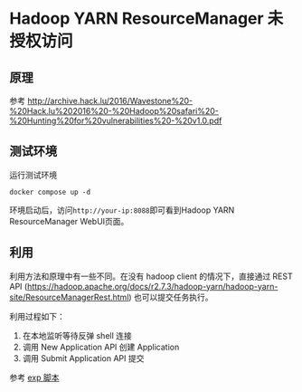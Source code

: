 # Hadoop YARN ResourceManager 未授权访问

## 原理

参考 http://archive.hack.lu/2016/Wavestone%20-%20Hack.lu%202016%20-%20Hadoop%20safari%20-%20Hunting%20for%20vulnerabilities%20-%20v1.0.pdf

## 测试环境

运行测试环境

```
docker compose up -d
```

环境启动后，访问`http://your-ip:8088`即可看到Hadoop YARN ResourceManager WebUI页面。

## 利用

利用方法和原理中有一些不同。在没有 hadoop client 的情况下，直接通过 REST API
 (https://hadoop.apache.org/docs/r2.7.3/hadoop-yarn/hadoop-yarn-site/ResourceManagerRest.html) 也可以提交任务执行。

利用过程如下：

1. 在本地监听等待反弹 shell 连接
1. 调用 New Application API 创建 Application
1. 调用 Submit Application API 提交

参考 [exp 脚本](exploit.py)
